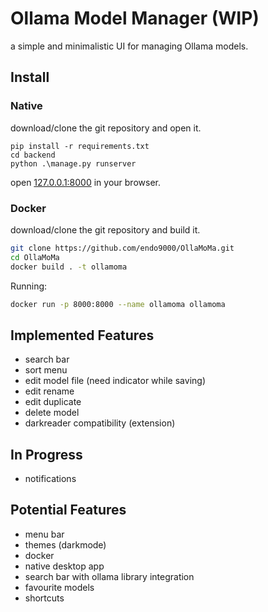# Ollama Model Manager (WIP)

a simple and minimalistic UI for managing Ollama models.

## Install
### Native
download/clone the git repository and open it.

    pip install -r requirements.txt
    cd backend
    python .\manage.py runserver
open [127.0.0.1:8000](127.0.0.1:8000) in your browser.

### Docker
download/clone the git repository and build it.
```sh
git clone https://github.com/endo9000/OllaMoMa.git
cd OllaMoMa
docker build . -t ollamoma
```
Running:
```sh
docker run -p 8000:8000 --name ollamoma ollamoma
```

## Implemented Features
- search bar
- sort menu
- edit model file (need indicator while saving)
- edit rename
- edit duplicate
- delete model
- darkreader compatibility (extension)

## In Progress
- notifications 

## Potential Features
- menu bar
- themes (darkmode)
- docker
- native desktop app
- search bar with ollama library integration
- favourite models
- shortcuts

